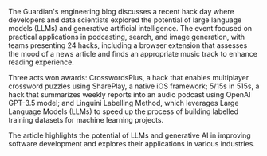 
The Guardian's engineering blog discusses a recent hack day where developers and data scientists explored the potential of large language models (LLMs) and generative artificial intelligence. The event focused on practical applications in podcasting, search, and image generation, with teams presenting 24 hacks, including a browser extension that assesses the mood of a news article and finds an appropriate music track to enhance reading experience.

Three acts won awards: CrosswordsPlus, a hack that enables multiplayer crossword puzzles using SharePlay, a native iOS framework; 5/15s in 515s, a hack that summarizes weekly reports into an audio podcast using OpenAI GPT-3.5 model; and Linguini Labelling Method, which leverages Large Language Models (LLMs) to speed up the process of building labelled training datasets for machine learning projects.

The article highlights the potential of LLMs and generative AI in improving software development and explores their applications in various industries.